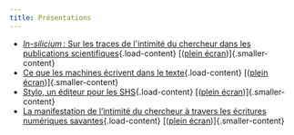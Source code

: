 ```yaml
---
title: Présentations
---
```


- [_In-silicium_ : Sur les traces de l'intimité du chercheur dans les publications scientifiques](/presentations/doctoriales24.html){.load-content} [([plein écran](/presentations/doctoriales24.html))]{.smaller-content}
- [Ce que les machines écrivent dans le texte](/presentations/cml_mai24.html){.load-content} [([plein écran](/presentations/cml_mai24.html))]{.smaller-content}
- [Stylo, un éditeur pour les SHS](/presentations/stylo_mtp3_24.html){.load-content} [([plein écran](/presentations/stylo_mtp3_24.html))]{.smaller-content}
- [La manifestation de l’intimité du chercheur à travers les écritures numériques savantes](https://cailloux.en-cours-de.construction/posts/journal/presentations/doctoriales23.html#/title-slide){.load-content} [([plein écran](https://cailloux.en-cours-de.construction/posts/journal/presentations/doctoriales23.html#/title-slide))]{.smaller-content}